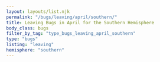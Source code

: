 ```yaml
---
layout: layouts/list.njk
permalink: "/bugs/leaving/april/southern/"
title: Leaving Bugs in April for the Southern Hemisphere
body_class: bugs
filter_by_tag: "type_bugs_leaving_april_southern"
type: "bugs"
listing: "leaving"
hemisphere: "southern"
---
```

